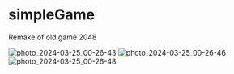 # simpleGame
Remake of old game 2048

![photo_2024-03-25_00-26-43](https://github.com/RomanKorobov/simpleGame/assets/102857883/1701bf1d-9b5c-41ef-92f4-1b880a527546)
![photo_2024-03-25_00-26-46](https://github.com/RomanKorobov/simpleGame/assets/102857883/c7384877-fab2-4214-a282-804dff87e52a)
![photo_2024-03-25_00-26-48](https://github.com/RomanKorobov/simpleGame/assets/102857883/86d5b197-f0a4-4b69-8fc6-a44b2300d4e2)
